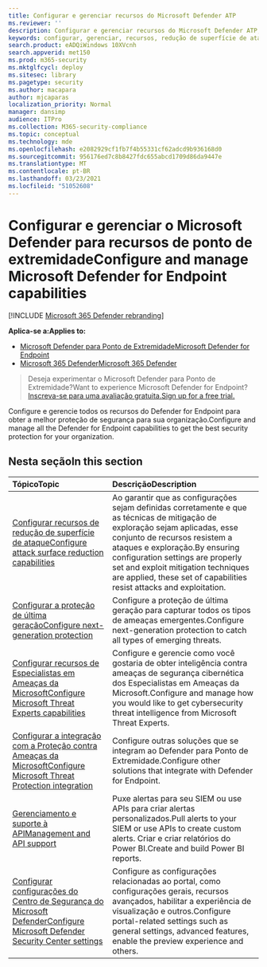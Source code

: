 ```yaml
---
title: Configurar e gerenciar recursos do Microsoft Defender ATP
ms.reviewer: ''
description: Configurar e gerenciar recursos do Microsoft Defender ATP, como redução de superfície de ataque e proteção de próxima geração
keywords: configurar, gerenciar, recursos, redução de superfície de ataque, proteção de última geração, controles de segurança, detecção e resposta do ponto de extremidade, investigação automática e correção, controles de segurança, controles
search.product: eADQiWindows 10XVcnh
search.appverid: met150
ms.prod: m365-security
ms.mktglfcycl: deploy
ms.sitesec: library
ms.pagetype: security
ms.author: macapara
author: mjcaparas
localization_priority: Normal
manager: dansimp
audience: ITPro
ms.collection: M365-security-compliance
ms.topic: conceptual
ms.technology: mde
ms.openlocfilehash: e2082929cf1fb7f4b55331cf62adcd9b936168d0
ms.sourcegitcommit: 956176ed7c8b8427fdc655abcd1709d86da9447e
ms.translationtype: MT
ms.contentlocale: pt-BR
ms.lasthandoff: 03/23/2021
ms.locfileid: "51052608"
---
```

# <a name="configure-and-manage-microsoft-defender-for-endpoint-capabilities"></a><span data-ttu-id="58678-104">Configurar e gerenciar o Microsoft Defender para recursos de ponto de extremidade</span><span class="sxs-lookup"><span data-stu-id="58678-104">Configure and manage Microsoft Defender for Endpoint capabilities</span></span>

[!INCLUDE [Microsoft 365 Defender rebranding](../../includes/microsoft-defender.md)]

<span data-ttu-id="58678-105">**Aplica-se a:**</span><span class="sxs-lookup"><span data-stu-id="58678-105">**Applies to:**</span></span>
- [<span data-ttu-id="58678-106">Microsoft Defender para Ponto de Extremidade</span><span class="sxs-lookup"><span data-stu-id="58678-106">Microsoft Defender for Endpoint</span></span>](https://go.microsoft.com/fwlink/p/?linkid=2146631)
- [<span data-ttu-id="58678-107">Microsoft 365 Defender</span><span class="sxs-lookup"><span data-stu-id="58678-107">Microsoft 365 Defender</span></span>](https://go.microsoft.com/fwlink/?linkid=2118804)

> <span data-ttu-id="58678-108">Deseja experimentar o Microsoft Defender para Ponto de Extremidade?</span><span class="sxs-lookup"><span data-stu-id="58678-108">Want to experience Microsoft Defender for Endpoint?</span></span> [<span data-ttu-id="58678-109">Inscreva-se para uma avaliação gratuita.</span><span class="sxs-lookup"><span data-stu-id="58678-109">Sign up for a free trial.</span></span>](https://www.microsoft.com/microsoft-365/windows/microsoft-defender-atp?ocid=docs-wdatp-exposedapis-abovefoldlink)


<span data-ttu-id="58678-110">Configure e gerencie todos os recursos do Defender for Endpoint para obter a melhor proteção de segurança para sua organização.</span><span class="sxs-lookup"><span data-stu-id="58678-110">Configure and manage all the Defender for Endpoint capabilities to get the best security protection for your organization.</span></span> 


## <a name="in-this-section"></a><span data-ttu-id="58678-111">Nesta seção</span><span class="sxs-lookup"><span data-stu-id="58678-111">In this section</span></span> 
<span data-ttu-id="58678-112">Tópico</span><span class="sxs-lookup"><span data-stu-id="58678-112">Topic</span></span> | <span data-ttu-id="58678-113">Descrição</span><span class="sxs-lookup"><span data-stu-id="58678-113">Description</span></span> 
:---|:---
[<span data-ttu-id="58678-114">Configurar recursos de redução de superfície de ataque</span><span class="sxs-lookup"><span data-stu-id="58678-114">Configure attack surface reduction capabilities</span></span>](configure-attack-surface-reduction.md) |  <span data-ttu-id="58678-115">Ao garantir que as configurações sejam definidas corretamente e que as técnicas de mitigação de exploração sejam aplicadas, esse conjunto de recursos resistem a ataques e exploração.</span><span class="sxs-lookup"><span data-stu-id="58678-115">By ensuring configuration settings are properly set and exploit mitigation techniques are applied, these set of capabilities resist attacks and exploitation.</span></span> 
[<span data-ttu-id="58678-116">Configurar a proteção de última geração</span><span class="sxs-lookup"><span data-stu-id="58678-116">Configure next-generation protection</span></span>](https://docs.microsoft.com/windows/security/threat-protection/microsoft-defender-antivirus/configure-microsoft-defender-antivirus-features) | <span data-ttu-id="58678-117">Configure a proteção de última geração para capturar todos os tipos de ameaças emergentes.</span><span class="sxs-lookup"><span data-stu-id="58678-117">Configure next-generation protection to catch all types of emerging threats.</span></span>
[<span data-ttu-id="58678-118">Configurar recursos de Especialistas em Ameaças da Microsoft</span><span class="sxs-lookup"><span data-stu-id="58678-118">Configure Microsoft Threat Experts capabilities</span></span>](configure-microsoft-threat-experts.md) | <span data-ttu-id="58678-119">Configure e gerencie como você gostaria de obter inteligência contra ameaças de segurança cibernética dos Especialistas em Ameaças da Microsoft.</span><span class="sxs-lookup"><span data-stu-id="58678-119">Configure and manage how you would like to get cybersecurity threat intelligence from Microsoft Threat Experts.</span></span>
[<span data-ttu-id="58678-120">Configurar a integração com a Proteção contra Ameaças da Microsoft</span><span class="sxs-lookup"><span data-stu-id="58678-120">Configure Microsoft Threat Protection integration</span></span>](https://docs.microsoft.com/microsoft-365/security/defender-endpoint/threat-protection-integration)| <span data-ttu-id="58678-121">Configure outras soluções que se integram ao Defender para Ponto de Extremidade.</span><span class="sxs-lookup"><span data-stu-id="58678-121">Configure other solutions that integrate with Defender for Endpoint.</span></span>
[<span data-ttu-id="58678-122">Gerenciamento e suporte à API</span><span class="sxs-lookup"><span data-stu-id="58678-122">Management and API support</span></span>](https://docs.microsoft.com/microsoft-365/security/defender-endpoint/management-apis)| <span data-ttu-id="58678-123">Puxe alertas para seu SIEM ou use APIs para criar alertas personalizados.</span><span class="sxs-lookup"><span data-stu-id="58678-123">Pull alerts to your SIEM or use APIs to create custom alerts.</span></span> <span data-ttu-id="58678-124">Criar e criar relatórios do Power BI.</span><span class="sxs-lookup"><span data-stu-id="58678-124">Create and build Power BI reports.</span></span> 
[<span data-ttu-id="58678-125">Configurar configurações do Centro de Segurança do Microsoft Defender</span><span class="sxs-lookup"><span data-stu-id="58678-125">Configure Microsoft Defender Security Center settings</span></span>](preferences-setup.md) |  <span data-ttu-id="58678-126">Configure as configurações relacionadas ao portal, como configurações gerais, recursos avançados, habilitar a experiência de visualização e outros.</span><span class="sxs-lookup"><span data-stu-id="58678-126">Configure portal-related settings such as general settings, advanced features, enable the preview experience and others.</span></span>



